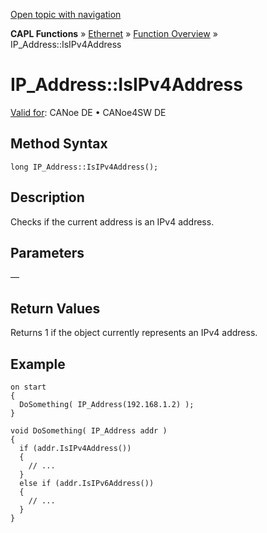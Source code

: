 [Open topic with navigation](../../../../../CANoeDEFamily.htm#Topics/CAPLFunctions/IP/Methods/CAPLfunctionIsIPv4Address.md)

**CAPL Functions** » [Ethernet](../CAPLEthernetStartPage.md) » [Function Overview](../CAPLfunctionsIPOverview.md) » IP_Address::IsIPv4Address

# IP_Address::IsIPv4Address

[Valid for](../../../Shared/FeatureAvailability.md):  CANoe DE • CANoe4SW DE

## Method Syntax

```plaintext
long IP_Address::IsIPv4Address();
```

## Description

Checks if the current address is an IPv4 address.

## Parameters

—

## Return Values

Returns 1 if the object currently represents an IPv4 address.

## Example

```plaintext
on start
{
  DoSomething( IP_Address(192.168.1.2) );
}

void DoSomething( IP_Address addr )
{
  if (addr.IsIPv4Address())
  {
    // ...
  }
  else if (addr.IsIPv6Address())
  {
    // ...
  }
}
```
